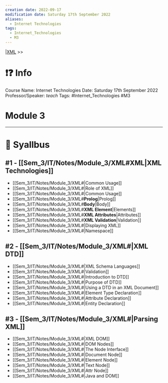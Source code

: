 ```yaml
---
creation date: 2022-09-17
modification date: Saturday 17th September 2022
aliases:
  - Internet Technologies
tags:
  - Internet_Technologies
  - M3
---
```


 |[XML](Sem_3/IT/Notes/Module_3/XML.md) >>

# ❗❓ Info
Course Name: Internet Technologies
Date: Saturday 17th September 2022
Professor/Speaker: *teach*
Tags: #Internet_Technologies #M3

# Module 3
---
# 📕 Syallbus

##  #1 - [[Sem_3/IT/Notes/Module_3/XML#**XML**|XML Technologies]]
- [[Sem_3/IT/Notes/Module_3/XML#|Common Usage]]
- [[Sem_3/IT/Notes/Module_3/XML#|Role of XML]]
- [[Sem_3/IT/Notes/Module_3/XML#|Common Usage]]
- [[Sem_3/IT/Notes/Module_3/XML#**Prolog**|Prolog]]
- [[Sem_3/IT/Notes/Module_3/XML#**Body**|Body]]
- [[Sem_3/IT/Notes/Module_3/XML#**XML Element**|Elements]]
- [[Sem_3/IT/Notes/Module_3/XML#**XML Attributes**|Attributes]]
- [[Sem_3/IT/Notes/Module_3/XML#**XML Validation**|Validation]]
- [[Sem_3/IT/Notes/Module_3/XML#|Displaying XML]]
- [[Sem_3/IT/Notes/Module_3/XML#|Namespace]]

##  #2 - [[Sem_3/IT/Notes/Module_3/XML#|XML DTD]]
- [[Sem_3/IT/Notes/Module_3/XML#|XML Schema Languages]]
- [[Sem_3/IT/Notes/Module_3/XML#|Validation]]
- [[Sem_3/IT/Notes/Module_3/XML#|Introduction to DTD]]
- [[Sem_3/IT/Notes/Module_3/XML#|Purpose of DTD]]
- [[Sem_3/IT/Notes/Module_3/XML#|Using a DTD in an XML Document]]
- [[Sem_3/IT/Notes/Module_3/XML#|Element Type Declaration]]
- [[Sem_3/IT/Notes/Module_3/XML#|Attribute Declaration]]
- [[Sem_3/IT/Notes/Module_3/XML#|Entity Declaration]]

## #3 - [[Sem_3/IT/Notes/Module_3/XML#|Parsing XML]]
- [[Sem_3/IT/Notes/Module_3/XML#|XML DOM]]
- [[Sem_3/IT/Notes/Module_3/XML#|DOM Nodes]]
- [[Sem_3/IT/Notes/Module_3/XML#|The Node Interface]]
- [[Sem_3/IT/Notes/Module_3/XML#|Document Node]]
- [[Sem_3/IT/Notes/Module_3/XML#|Element Node]]
- [[Sem_3/IT/Notes/Module_3/XML#|Text Node]]
- [[Sem_3/IT/Notes/Module_3/XML#|Attr Node]]
- [[Sem_3/IT/Notes/Module_3/XML#|Java and DOM]]